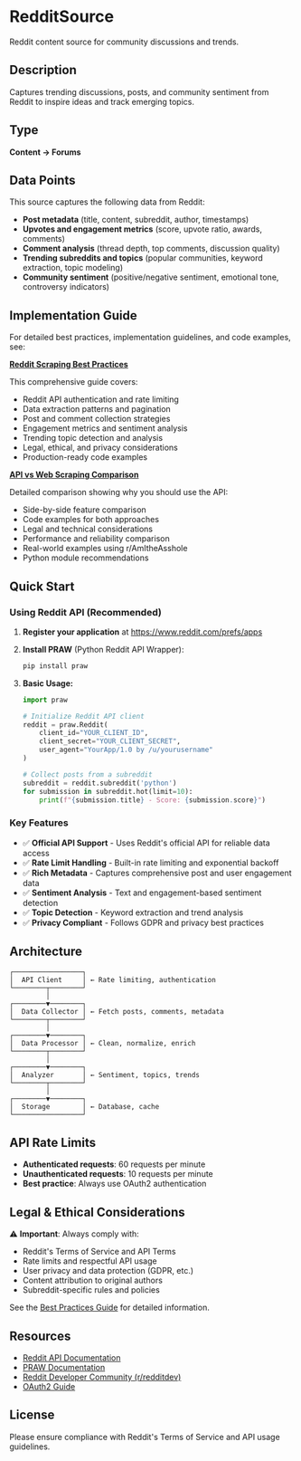 # RedditSource

Reddit content source for community discussions and trends.

## Description

Captures trending discussions, posts, and community sentiment from Reddit to inspire ideas and track emerging topics.

## Type

**Content → Forums**

## Data Points

This source captures the following data from Reddit:

- **Post metadata** (title, content, subreddit, author, timestamps)
- **Upvotes and engagement metrics** (score, upvote ratio, awards, comments)
- **Comment analysis** (thread depth, top comments, discussion quality)
- **Trending subreddits and topics** (popular communities, keyword extraction, topic modeling)
- **Community sentiment** (positive/negative sentiment, emotional tone, controversy indicators)

## Implementation Guide

For detailed best practices, implementation guidelines, and code examples, see:

**[Reddit Scraping Best Practices](./REDDIT_SCRAPING_BEST_PRACTICES.md)**

This comprehensive guide covers:
- Reddit API authentication and rate limiting
- Data extraction patterns and pagination
- Post and comment collection strategies
- Engagement metrics and sentiment analysis
- Trending topic detection and analysis
- Legal, ethical, and privacy considerations
- Production-ready code examples

**[API vs Web Scraping Comparison](./API_VS_SCRAPING_COMPARISON.md)**

Detailed comparison showing why you should use the API:
- Side-by-side feature comparison
- Code examples for both approaches
- Legal and technical considerations
- Performance and reliability comparison
- Real-world examples using r/AmItheAsshole
- Python module recommendations

## Quick Start

### Using Reddit API (Recommended)

1. **Register your application** at https://www.reddit.com/prefs/apps
2. **Install PRAW** (Python Reddit API Wrapper):
   ```bash
   pip install praw
   ```

3. **Basic Usage:**
   ```python
   import praw

   # Initialize Reddit API client
   reddit = praw.Reddit(
       client_id="YOUR_CLIENT_ID",
       client_secret="YOUR_CLIENT_SECRET",
       user_agent="YourApp/1.0 by /u/yourusername"
   )

   # Collect posts from a subreddit
   subreddit = reddit.subreddit('python')
   for submission in subreddit.hot(limit=10):
       print(f"{submission.title} - Score: {submission.score}")
   ```

### Key Features

- ✅ **Official API Support** - Uses Reddit's official API for reliable data access
- ✅ **Rate Limit Handling** - Built-in rate limiting and exponential backoff
- ✅ **Rich Metadata** - Captures comprehensive post and user engagement data
- ✅ **Sentiment Analysis** - Text and engagement-based sentiment detection
- ✅ **Topic Detection** - Keyword extraction and trend analysis
- ✅ **Privacy Compliant** - Follows GDPR and privacy best practices

## Architecture

```
┌─────────────────┐
│  API Client     │ ← Rate limiting, authentication
└────────┬────────┘
         │
┌────────▼────────┐
│  Data Collector │ ← Fetch posts, comments, metadata
└────────┬────────┘
         │
┌────────▼────────┐
│  Data Processor │ ← Clean, normalize, enrich
└────────┬────────┘
         │
┌────────▼────────┐
│  Analyzer       │ ← Sentiment, topics, trends
└────────┬────────┘
         │
┌────────▼────────┐
│  Storage        │ ← Database, cache
└─────────────────┘
```

## API Rate Limits

- **Authenticated requests**: 60 requests per minute
- **Unauthenticated requests**: 10 requests per minute
- **Best practice**: Always use OAuth2 authentication

## Legal & Ethical Considerations

⚠️ **Important**: Always comply with:
- Reddit's Terms of Service and API Terms
- Rate limits and respectful API usage
- User privacy and data protection (GDPR, etc.)
- Content attribution to original authors
- Subreddit-specific rules and policies

See the [Best Practices Guide](./REDDIT_SCRAPING_BEST_PRACTICES.md#legal-and-ethical-considerations) for detailed information.

## Resources

- [Reddit API Documentation](https://www.reddit.com/dev/api/)
- [PRAW Documentation](https://praw.readthedocs.io/)
- [Reddit Developer Community (r/redditdev)](https://www.reddit.com/r/redditdev/)
- [OAuth2 Guide](https://github.com/reddit-archive/reddit/wiki/OAuth2)

## License

Please ensure compliance with Reddit's Terms of Service and API usage guidelines.